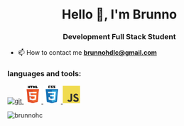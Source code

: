 <h1 align="center">Hello 👋, I'm Brunno</h1>
<h3 align="center">Development Full Stack Student</h3>

- 📫 How to contact me **brunnohdlc@gmail.com**


<p align="left">
</p>

<h3 align="left">languages ​​and tools:</h3>
<p align="left"><a href="https://git-scm.com/"target="_blank" rel="noreferrer"> <img src="https://www.vectorlogo.zone/logos/git-scm/git-scm-icon.svg" alt=" git" width="40" height="40"/> </a> <a href="https://www.w3.org/html/" target="_blank" rel="noreferrer"> <img src ="https://raw.githubusercontent.com/devicons/devicon/master/icons/html5/html5-original-wordmark.svg" alt="html5" width="40" height="40"/> </a> <a href="https://www.w3schools.com/css"target = "_blank">
<img src="https://raw.githubusercontent.com/devicons/devicon/master/icons/css3/css3-original-wordmark.svg" alt="css3" width="40" height="40"/> </a>  <a href="https://developer.mozilla.org/en-US/docs/Web/JavaScript" target="_blank" rel="noreferrer"> 
<img src="https://raw.githubusercontent.com/devicons/devicon/master/icons/javascript/javascript-original.svg" alt="javascript" width="40" height="40"/> </a></p>

<p> <img align="center" src="https://github-readme-stats.vercel.app/api?username=brunnohc&show_icons=true&locale=en" alt="brunnohc" /></p>


